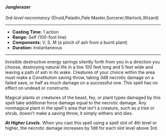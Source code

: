 #### Junglerazer
*3rd-level necromancy* (Druid,Paladin,Pale Master,Sorcerer,Warlock,Wizard)
___
- **Casting Time:** 1 action
- **Range:** Self (100-foot line)
- **Components:** V, S, M (a pinch of ash from a burnt plant)
- **Duration:** Instantaneous
---
Invisible destructive energy springs silently forth from you in a direction you choose, destroying natural life in a line 100 feet long and 5 feet wide and leaving a path of ash in its wake. Creatures of your choice within the area must make a Constitution saving throw, taking 3d8 necrotic damage on a failed save, or half as much damage on a successful one. This spell has no effect on undead or constructs.

Magical plants or creatures of the beast, fey, or plant types damaged by this spell take additional force damage equal to the necrotic damage. Any nonmagical plant in the spell's area that isn't a creature, such as a tree or shrub, doesn't make a saving throw, it simply withers and dies.

***At Higher Levels.*** When you cast this spell using a spell slot of 4th level or higher, the necrotic damage increases by 1d8 for each slot level above 3rd.
